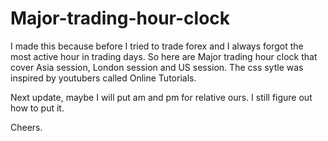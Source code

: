 # Major-trading-hour-clock

I made this because before I tried to trade forex and I always forgot the most active hour in trading days. So here are Major trading hour clock that cover Asia session, London session and US session. The css sytle was inspired by youtubers called Online Tutorials. 

Next update, maybe I will put am and pm for relative ours. I still figure out how to put it.

Cheers.
